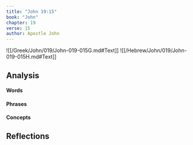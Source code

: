 ```yaml
---
title: "John 19:15"
book: "John"
chapter: 19
verse: 15
author: Apostle John
---
```

![[/Greek/John/019/John-019-015G.md#Text]]
![[/Hebrew/John/019/John-019-015H.md#Text]]

## Analysis

#### Words

#### Phrases

#### Concepts

## Reflections
